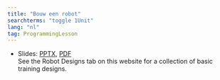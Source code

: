 ```yaml
---
title: "Bouw een robot"
searchterms: "toggle 1Unit"
lang: "nl"
tag: ProgrammingLesson
---
```

 <ul>
 <li class="ng-binding">Slides:
 <a href="ProgrammingLessons/Eenrobotbouwen.pptx">PPTX</a>,
 <a href="ProgrammingLessons/Eenrobotbouwen.pdf">PDF</a>
<br>
See the Robot Designs tab on this website for a collection of basic training designs.
 </li>
 </ul>
